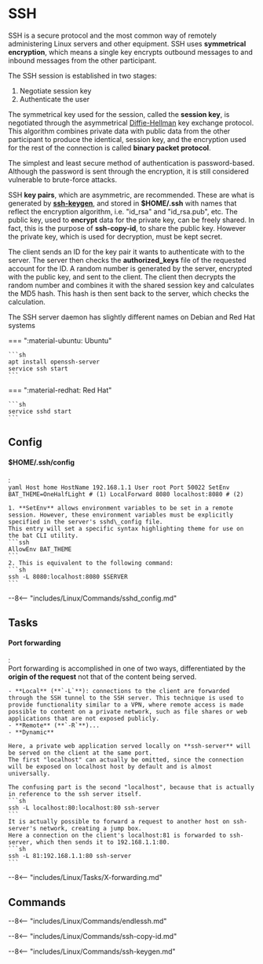 # SSH

SSH is a secure protocol and the most common way of remotely administering Linux servers and other equipment.
SSH uses **symmetrical encryption**, which means a single key encrypts outbound messages to and inbound messages from the other participant.

The SSH session is established in two stages:

1. Negotiate session key
2. Authenticate the user

The symmetrical key used for the session, called the **session key**, is negotiated through the asymmetrical [Diffie-Hellman](#diffie-hellman) key exchange protocol.
This algorithm combines private data with public data from the other participant to produce the identical, session key, and the encryption used for the rest of the connection is called **binary packet protocol**.

The simplest and least secure method of authentication is password-based.
Although the password is sent through the encryption, it is still considered vulnerable to brute-force attacks.

SSH **key pairs**, which are asymmetric, are recommended. These are what is generated by [**ssh-keygen**](#ssh-keygen), and stored in **$HOME/.ssh** with names that reflect the encryption algorithm, i.e. "id_rsa" and "id_rsa.pub", etc.
The public key, used to **encrypt** data for the private key, can be freely shared.
In fact, this is the purpose of **ssh-copy-id**, to share the public key.
However the private key, which is used for decryption, must be kept secret.

The client sends an ID for the key pair it wants to authenticate with to the server. The server then checks the **authorized_keys** file of the requested account for the ID.
A random number is generated by the server, encrypted with the public key, and sent to the client.
The client then decrypts the random number and combines it with the shared session key and calculates the MD5 hash.
This hash is then sent back to the server, which checks the calculation.


The SSH server daemon has slightly different names on Debian and Red Hat systems

=== ":material-ubuntu: Ubuntu"

    ```sh
    apt install openssh-server
    service ssh start
    ```

=== ":material-redhat: Red Hat"

    ```sh
    service sshd start
    ```

## Config

#### $HOME/.ssh/config
:   
    ```yaml
    Host home
        HostName 192.168.1.1
        User root
        Port 50022
        SetEnv BAT_THEME=OneHalfLight # (1)
        LocalForward 8080 localhost:8080 # (2)
    ```

    1. **SetEnv** allows environment variables to be set in a remote session. However, these environment variables must be explicitly specified in the server's sshd\_config file.
    This entry will set a specific syntax highlighting theme for use on the bat CLI utility.
    ```ssh
    AllowEnv BAT_THEME
    ```
    2. This is equivalent to the following command:
    ```sh
    ssh -L 8080:localhost:8080 $SERVER
    ```

--8<-- "includes/Linux/Commands/sshd_config.md"

## Tasks

#### Port forwarding
:   
    Port forwarding is accomplished in one of two ways, differentiated by the **origin of the request** not that of the content being served.

    - **Local** (**`-L`**): connections to the client are forwarded through the SSH tunnel to the SSH server. This technique is used to provide functionality similar to a VPN, where remote access is made possible to content on a private network, such as file shares or web applications that are not exposed publicly.
    - **Remote** (**`-R`**)...
    - **Dynamic**

    Here, a private web application served locally on **ssh-server** will be served on the client at the same port.
    The first "localhost" can actually be omitted, since the connection will be exposed on localhost host by default and is almost universally.

    The confusing part is the second "localhost", because that is actually in reference to the ssh server itself.
    ```sh
    ssh -L localhost:80:localhost:80 ssh-server
    ```
    It is actually possible to forward a request to another host on ssh-server's network, creating a jump box.
    Here a connection on the client's localhost:81 is forwarded to ssh-server, which then sends it to 192.168.1.1:80.
    ```sh
    ssh -L 81:192.168.1.1:80 ssh-server
    ```

--8<-- "includes/Linux/Tasks/X-forwarding.md"

## Commands

--8<-- "includes/Linux/Commands/endlessh.md"

--8<-- "includes/Linux/Commands/ssh-copy-id.md"

--8<-- "includes/Linux/Commands/ssh-keygen.md"

